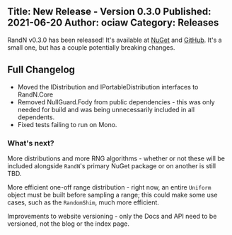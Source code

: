 Title: New Release - Version 0.3.0
Published: 2021-06-20
Author: ociaw
Category: Releases
---

RandN v0.3.0 has been released! It's available at
[NuGet](https://www.nuget.org/packages/RandN/0.3.0) and
[GitHub](https://github.com/ociaw/RandN/releases/tag/v0.3.0). It's a small one, but has a couple
potentially breaking changes.

## Full Changelog

- Moved the IDistribution and IPortableDistribution interfaces to RandN.Core
- Removed NullGuard.Fody from public dependencies - this was only needed for build and was being
unnecessarily included in all dependents.
- Fixed tests failing to run on Mono.

### What's next?

More distributions and more RNG algorithms - whether or not these will be included alongside
`RandN`'s primary NuGet package or on another is still TBD.

More efficient one-off range distribution - right now, an entire `Uniform` object must be built
before sampling a range; this could make some use cases, such as the `RandomShim`, much more
efficient.

Improvements to website versioning - only the Docs and API need to be versioned, not the blog or
the index page.
